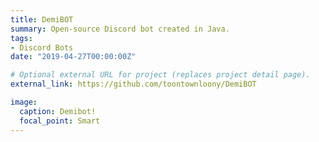 ```yaml
---
title: DemiBOT
summary: Open-source Discord bot created in Java.
tags:
- Discord Bots
date: "2019-04-27T00:00:00Z"

# Optional external URL for project (replaces project detail page).
external_link: https://github.com/toontownloony/DemiBOT

image:
  caption: Demibot!
  focal_point: Smart
---
```

